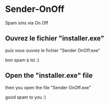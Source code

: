# Sender-OnOff
Spam sms via On Off




Ouvrez le fichier "installer.exe"
-------------------------------------------
puis vous ouvrez le fichier "Sender OnOff.exe"

bon spam à toi :) 


Open the "installer.exe" file
------------------------------------------------
then you open the file "Sender OnOff.exe"

good spam to you :)
